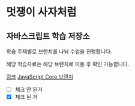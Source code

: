 # 멋쟁이 사자처럼
## 자바스크립트 학습 저장소

학습 주제별로 브랜치를 나눠 수업을 진행합니다.

해당 학습자료는 해당 브랜치로 이동 후 확인 가능합니다.

[링크](https://www.youtube.com/)
[JavaScript Core 브랜치]()

- [ ] 체크 안 된거
- [x] 체크 된 거